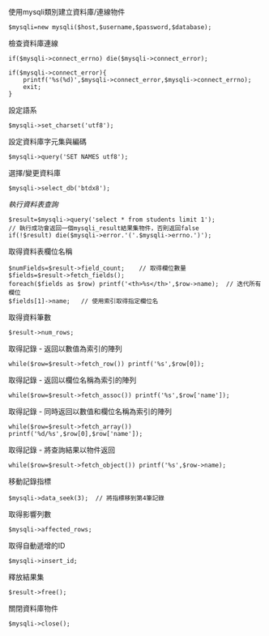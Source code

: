使用mysqli類別建立資料庫/連線物件
```
$mysqli=new mysqli($host,$username,$password,$database);
```

檢查資料庫連線
```
if($mysqli->connect_errno) die($mysqli->connect_error);
```

```
if($mysqli->connect_error){
	printf('%s(%d)',$mysqli->connect_error,$mysqli->connect_errno);
	exit;
}
```

設定語系
```
$mysqli->set_charset('utf8');
```

設定資料庫字元集與編碼
```
$mysqli->query('SET NAMES utf8');
```

選擇/變更資料庫
```
$mysqli->select_db('btdx8');
```

*執行資料表查詢*
```
$result=$mysqli->query('select * from students limit 1');
// 執行成功會返回一個mysqli_result結果集物件，否則返回false
if(!$result) die($mysqli->error.'('.$mysqli->errno.')');
```

取得資料表欄位名稱
```
$numFields=$result->field_count;	// 取得欄位數量
$fields=$result->fetch_fields();
foreach($fields as $row) printf('<th>%s</th>',$row->name);	// 迭代所有欄位
$fields[1]->name;	// 使用索引取得指定欄位名
```

取得資料筆數
```
$result->num_rows;
```

取得記錄 - 返回以數值為索引的陣列
```
while($row=$result->fetch_row()) printf('%s',$row[0]);
```

取得記錄 - 返回以欄位名稱為索引的陣列
```
while($row=$result->fetch_assoc()) printf('%s',$row['name']);
```

取得記錄 - 同時返回以數值和欄位名稱為索引的陣列
```
while($row=$result->fetch_array()) printf('%d/%s',$row[0],$row['name']);
```

取得記錄 - 將查詢結果以物件返回
```
while($row=$result->fetch_object()) printf('%s',$row->name);
```

移動記錄指標
```
$mysqli->data_seek(3);	// 將指標移到第4筆記錄
```

取得影響列數
```
$mysqli->affected_rows;
```

取得自動遞增的ID
```
$mysqli->insert_id;
```

釋放結果集
```
$result->free();
```

關閉資料庫物件
```
$mysqli->close();
```
